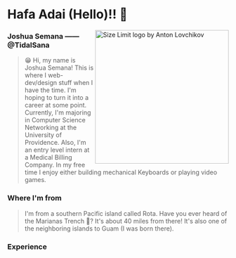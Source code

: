 Hafa Adai (Hello)!! 🌺
============

<img src="https://media.discordapp.net/attachments/388125739192418305/789513412065099776/Josh-S.jpg?width=609&height=609" align="right" alt="Size Limit logo by Anton Lovchikov" width="304" height="304">



### Joshua Semana —— @TidalSana
>😁 Hi, my name is Joshua Semana! This is where I web-dev/design stuff when I have the time. I'm hoping to turn it into a career at some point. Currently, I'm majoring in Computer Science Networking at the University of Providence. Also, I'm an entry level intern at a Medical Billing Company. In my free time I enjoy either building mechanical Keyboards or playing video games. 
>
### Where I'm from
>
>I'm from a southern Pacific island called Rota. Have you ever heard of the Marianas Trench 🤔? It's about 40 miles from there! It's also one of the neighboring islands to Guam (I was born there).
>
### Experience
